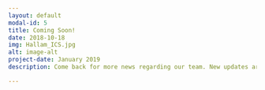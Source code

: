 ```yaml
---
layout: default
modal-id: 5
title: Coming Soon!
date: 2018-10-18
img: Hallam_ICS.jpg
alt: image-alt
project-date: January 2019
description: Come back for more news regarding our team. New updates are coming soon. Check out our Twitter and Facebook accounts for more about us.

---
```


